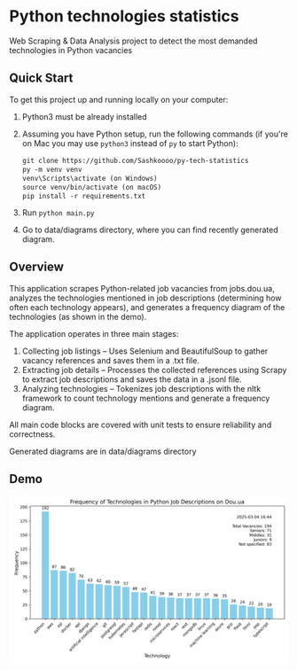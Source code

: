 # Python technologies statistics

Web Scraping & Data Analysis project to detect the most demanded technologies in Python vacancies

## Quick Start

To get this project up and running locally on your computer:

1. Python3 must be already installed

2. Assuming you have Python setup, run the following commands (if you're on Mac you may use `python3` instead of `py` to
   start Python):
   ```
   git clone https://github.com/Sashkoooo/py-tech-statistics
   py -m venv venv
   venv\Scripts\activate (on Windows)
   source venv/bin/activate (on macOS)
   pip install -r requirements.txt

   ```
3. Run `python main.py`
4. Go to data/diagrams directory, where you can find recently generated diagram.

## Overview

This application scrapes Python-related job vacancies from jobs.dou.ua,
analyzes the technologies mentioned in job descriptions (determining how often
each technology appears), and generates a frequency diagram of the technologies
(as shown in the demo).

The application operates in three main stages:

1. Collecting job listings – Uses Selenium and BeautifulSoup to gather vacancy references
   and saves them in a .txt file.
2. Extracting job details – Processes the collected references using Scrapy to extract
   job descriptions and saves the data in a .jsonl file.
3. Analyzing technologies – Tokenizes job descriptions with the nltk framework
   to count technology mentions and generate a frequency diagram.

All main code blocks are covered with unit tests to ensure reliability and correctness.

Generated diagrams are in data/diagrams directory

## Demo
![Website interface](demo/technology_frequencies_chart.png)
